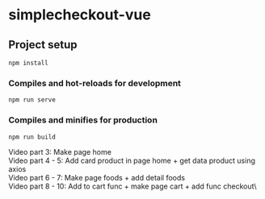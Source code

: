 # simplecheckout-vue

## Project setup
```
npm install
```

### Compiles and hot-reloads for development
```
npm run serve
```

### Compiles and minifies for production
```
npm run build
```
Video part 3: Make page home \
Video part 4 - 5: Add card product in page home + get data product using axios \
Video part 6 - 7: Make page foods + add detail foods \
Video part 8 - 10: Add to cart func + make page cart + add func checkout\